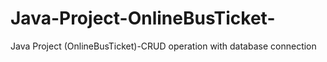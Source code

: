 # Java-Project-OnlineBusTicket-
Java Project (OnlineBusTicket)-CRUD operation with database connection
